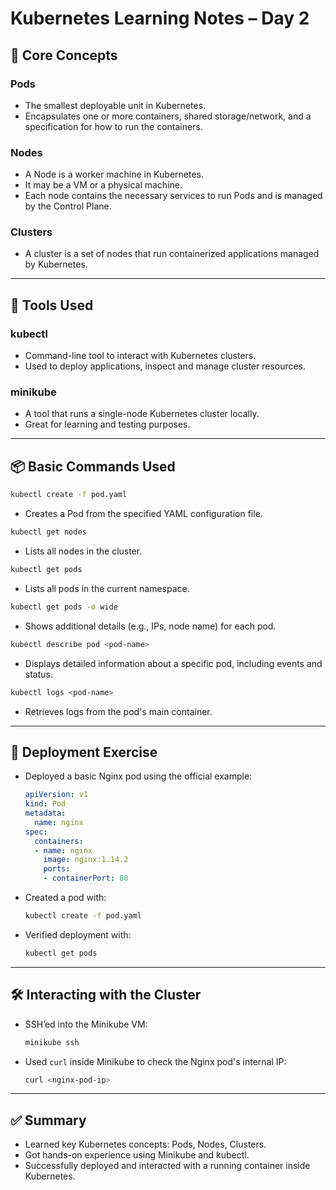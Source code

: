 # Kubernetes Learning Notes – Day 2

## 🧱 Core Concepts

### Pods
- The smallest deployable unit in Kubernetes.
- Encapsulates one or more containers, shared storage/network, and a specification for how to run the containers.

### Nodes
- A Node is a worker machine in Kubernetes.
- It may be a VM or a physical machine.
- Each node contains the necessary services to run Pods and is managed by the Control Plane.

### Clusters
- A cluster is a set of nodes that run containerized applications managed by Kubernetes.

---

## 🔧 Tools Used

### kubectl
- Command-line tool to interact with Kubernetes clusters.
- Used to deploy applications, inspect and manage cluster resources.

### minikube
- A tool that runs a single-node Kubernetes cluster locally.
- Great for learning and testing purposes.

---

## 📦 Basic Commands Used

```bash
kubectl create -f pod.yaml
```
- Creates a Pod from the specified YAML configuration file.

```bash
kubectl get nodes
```
- Lists all nodes in the cluster.

```bash
kubectl get pods
```
- Lists all pods in the current namespace.

```bash
kubectl get pods -o wide
```
- Shows additional details (e.g., IPs, node name) for each pod.

```bash
kubectl describe pod <pod-name>
```
- Displays detailed information about a specific pod, including events and status.

```bash
kubectl logs <pod-name>
```
- Retrieves logs from the pod's main container.

---

## 🚀 Deployment Exercise

- Deployed a basic Nginx pod using the official example:
  ```yaml
  apiVersion: v1
  kind: Pod
  metadata:
    name: nginx
  spec:
    containers:
    - name: nginx
      image: nginx:1.14.2
      ports:
      - containerPort: 80
  ```
- Created a pod with:
	```bash
	kubectl create -f pod.yaml
	```

- Verified deployment with:
  ```bash
  kubectl get pods
  ```

---

## 🛠️ Interacting with the Cluster

- SSH’ed into the Minikube VM:
  ```bash
  minikube ssh
  ```

- Used `curl` inside Minikube to check the Nginx pod's internal IP:
  ```bash
  curl <nginx-pod-ip>
  ```

---

## ✅ Summary

- Learned key Kubernetes concepts: Pods, Nodes, Clusters.
- Got hands-on experience using Minikube and kubectl.
- Successfully deployed and interacted with a running container inside Kubernetes.
